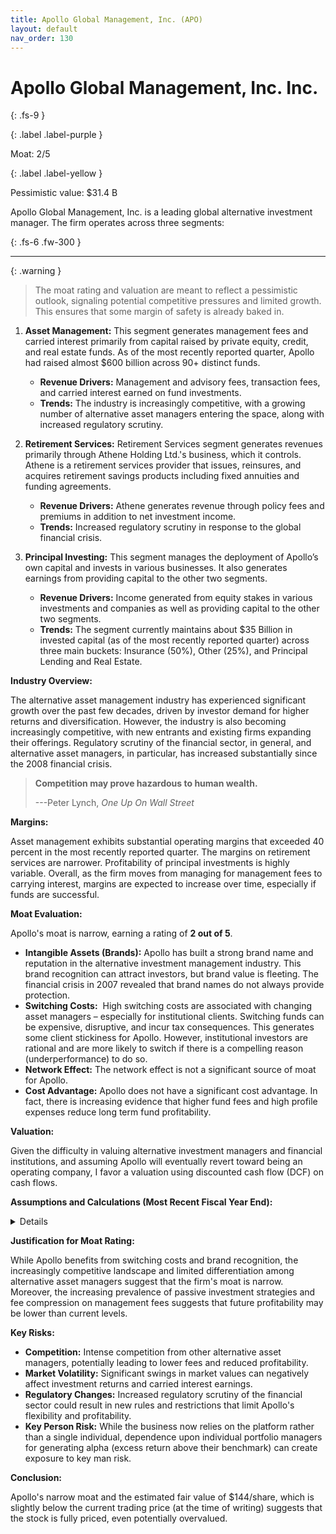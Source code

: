 ```yaml
---
title: Apollo Global Management, Inc. (APO)
layout: default
nav_order: 130
---
```


# Apollo Global Management, Inc. Inc.
{: .fs-9 }

{: .label .label-purple }

Moat: 2/5

{: .label .label-yellow }

Pessimistic value: $31.4 B

Apollo Global Management, Inc. is a leading global alternative investment manager. The firm operates across three segments:

{: .fs-6 .fw-300 }

---

{: .warning } 
>The moat rating and valuation are meant to reflect a pessimistic outlook, signaling potential competitive pressures and limited growth. This ensures that some margin of safety is already baked in.

1. **Asset Management:** This segment generates management fees and carried interest primarily from capital raised by private equity, credit, and real estate funds. As of the most recently reported quarter, Apollo had raised almost $600 billion across 90+ distinct funds. 
    * **Revenue Drivers:** Management and advisory fees, transaction fees, and carried interest earned on fund investments.
    * **Trends:** The industry is increasingly competitive, with a growing number of alternative asset managers entering the space, along with increased regulatory scrutiny.

2. **Retirement Services:** Retirement Services segment generates revenues primarily through Athene Holding Ltd.'s business, which it controls. Athene is a retirement services provider that issues, reinsures, and acquires retirement savings products including fixed annuities and funding agreements.
    * **Revenue Drivers:** Athene generates revenue through policy fees and premiums in addition to net investment income.
    * **Trends:** Increased regulatory scrutiny in response to the global financial crisis.

3. **Principal Investing:** This segment manages the deployment of Apollo’s own capital and invests in various businesses. It also generates earnings from providing capital to the other two segments.
    * **Revenue Drivers:** Income generated from equity stakes in various investments and companies as well as providing capital to the other two segments.
    * **Trends:** The segment currently maintains about $35 Billion in invested capital (as of the most recently reported quarter) across three main buckets: Insurance (50%), Other (25%), and Principal Lending and Real Estate.

**Industry Overview:**

The alternative asset management industry has experienced significant growth over the past few decades, driven by investor demand for higher returns and diversification. However, the industry is also becoming increasingly competitive, with new entrants and existing firms expanding their offerings.  Regulatory scrutiny of the financial sector, in general, and alternative asset managers, in particular, has increased substantially since the 2008 financial crisis. 

>**Competition may prove hazardous to human wealth.**
>
>---Peter Lynch, *One Up On Wall Street*

**Margins:**

Asset management exhibits substantial operating margins that exceeded 40 percent in the most recently reported quarter. The margins on retirement services are narrower.  Profitability of principal investments is highly variable. Overall, as the firm moves from managing for management fees to carrying interest, margins are expected to increase over time, especially if funds are successful.


**Moat Evaluation:**

Apollo's moat is narrow, earning a rating of **2 out of 5**.

* **Intangible Assets (Brands):** Apollo has built a strong brand name and reputation in the alternative investment management industry. This brand recognition can attract investors, but brand value is fleeting. The financial crisis in 2007 revealed that brand names do not always provide protection.
* **Switching Costs:**  High switching costs are associated with changing asset managers – especially for institutional clients. Switching funds can be expensive, disruptive, and incur tax consequences. This generates some client stickiness for Apollo. However, institutional investors are rational and are more likely to switch if there is a compelling reason (underperformance) to do so. 
* **Network Effect:** The network effect is not a significant source of moat for Apollo.
* **Cost Advantage:** Apollo does not have a significant cost advantage. In fact, there is increasing evidence that higher fund fees and high profile expenses reduce long term fund profitability.

**Valuation:**

Given the difficulty in valuing alternative investment managers and financial institutions, and assuming Apollo will eventually revert toward being an operating company, I favor a valuation using discounted cash flow (DCF) on cash flows.

**Assumptions and Calculations (Most Recent Fiscal Year End):**

<details>

* **Growth:** Revenue growth has been relatively stable over the past 5 years averaging 5% annually. Given increasing competition in the space and the macro headwinds for the alternative asset management sector, I assume revenue growth of 2% per year for the next 10 years, followed by a terminal growth rate of 1% thereafter.
* **Margins:** Given increasing competition and fee compression for management fees, operating margin is forecast to decrease gradually from the latest level of 44.4% to 35%.
* **Reinvestment:** Using the revenue growth and return on new invested capital (RONIC) assumption (see next point) and the equation for the reinvestment rate laid out in *Valuation*, we arrive at a reinvestment rate of 10%.
* **Return on New Invested Capital (RONIC):** Historical RONIC has been very high. However, given the significant amount of capital deployed in private equity, credit, real estate, and equity investments, I believe these returns are likely to converge towards the current cost of capital in the long run. Hence, I will assume RONIC is equal to WACC.
* **Cost of Capital:** In line with *Valuation*, I have employed the capital asset pricing model (CAPM). I am using a risk-free rate of 4% (10-year U.S. Treasury yield). Since Apollo operates in multiple businesses with different operating and financing mixes, I have chosen the MSCI All Country World Index as the relevant market index, generating a market risk premium of 4.5%. Using industry betas, an unlevered beta of 0.8 for investments and asset management businesses. Beta is then adjusted using the methodology in Appendix D for levering/unlevering, given the capital structure of Apollo. The average rate on debt is assumed to be 5.2%, the market rate on investment grade bonds. Finally, the marginal tax rate is assumed to be 25%. This results in a weighted average cost of capital of 7.6%.
* **Probability of Failure:** 1%. 
* **Distress Sale Value:** The distress sale value is assumed to be equal to the present value of the debt (this is a worst-case liquidation scenario), since the financial assets and financial liabilities and equities would cancel out during a fire sale.
* **Terminal value:** calculated using a perpetual growth perpetuity

**Cash flow computation**
FCF = Net Income * (1 – Reinvestment rate)
FCF = Net Income (1-0.1)

**Valuation**
The present value of cash flow to the firm during the explicit forecast period is calculated using the formula described in Chapter 6 of *Valuation*.
Then sum up present values of explicit forecast period cash flows with the present value of the terminal cash flows to determine the value of operating assets.
Value of Operating Assets = $29,507 million.

Value of the firm = Value of operating assets + cash = $29,507 + $4,112 = $33,619 million.
Value of equity = Value of the firm – Debt = $33,619 – $1,801 = $31,818 million.

Value per share = $31,818 million / 221 million shares = $144/share

Using the median price-to-earnings ratio for the industry yields a value in the vicinity of $60-$65/share.


</details>

**Justification for Moat Rating:**

While Apollo benefits from switching costs and brand recognition, the increasingly competitive landscape and limited differentiation among alternative asset managers suggest that the firm's moat is narrow.  Moreover, the increasing prevalence of passive investment strategies and fee compression on management fees suggests that future profitability may be lower than current levels.

**Key Risks:**

* **Competition:** Intense competition from other alternative asset managers, potentially leading to lower fees and reduced profitability.
* **Market Volatility:**  Significant swings in market values can negatively affect investment returns and carried interest earnings.
* **Regulatory Changes:** Increased regulatory scrutiny of the financial sector could result in new rules and restrictions that limit Apollo's flexibility and profitability.
* **Key Person Risk:** While the business now relies on the platform rather than a single individual, dependence upon individual portfolio managers for generating alpha (excess return above their benchmark) can create exposure to key man risk.

**Conclusion:**

Apollo's narrow moat and the estimated fair value of $144/share, which is slightly below the current trading price (at the time of writing) suggests that the stock is fully priced, even potentially overvalued.  
